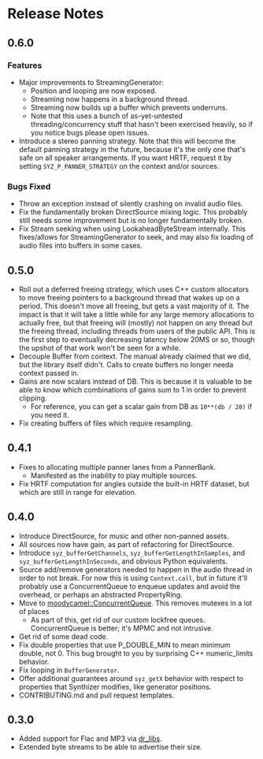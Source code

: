 # Release Notes

## 0.6.0

### Features

- Major improvements to StreamingGenerator:
  - Position and looping are now exposed.
  - Streaming now happens in a background thread.
  - Streaming now builds up a buffer which prevents underruns.
  - Note that this uses a bunch of as-yet-untested threading/concurrency stuff that hasn't been exercised heavily, so if you notice bugs
    please open issues.
- Introduce a stereo panning strategy. Note that this will become the default panning strategy 
  in the future, because it's the only one that's safe on all speaker arrangements.
  If you want HRTF, request it by setting `SYZ_P_PANNER_STRATEGY` on the context and/or sources.

### Bugs Fixed

- Throw an exception instead of silently crashing on invalid audio files.
- Fix the fundamentally broken DirectSource mixing logic. This probably still needs some improvement but is no longer fundamentally broken.
- Fix Stream seeking when using LookaheadByteStream internally. This fixes/allows for StreamingGenerator to seek,
  and may also fix  loading of audio files into buffers in some cases.
## 0.5.0

- Roll out a deferred freeing strategy, which uses C++ custom allocators to
  move freeing pointers to a background thread that wakes up on a period. This doesn't move all freeing, but gets a vast
  majority of it. The impact is that it will take a little while for any large memory allocations to actually free,
  but that freeing will (mostly) not happen on any thread but the freeing thread, including
  threads from users of the public API.  This is the first step to eventually decreasing
  latency below 20MS or so, though the upshot of that work won't be seen for a while.
- Decouple Buffer from context. The manual already claimed that we did, but the library itself didn't. Calls to create buffers
  no longer needa context passed in.
- Gains are now scalars instead of DB. This is because it is valuable to be able to know which combinations of gains sum to 1 in order to prevent clipping.
  - For reference, you can get a scalar gain from DB as `10**(db / 20)` if you need it.
- Fix creating buffers of files which require resampling.

## 0.4.1

- Fixes to allocating multiple panner lanes from a PannerBank.
  - Manifested as the inability to play multiple sources.
- Fix HRTF computation for angles outside the built-in HRTF dataset, but which are still in range for elevation.

## 0.4.0

- Introduce DirectSource, for music and other non-panned assets.
- All sources now have gain, as part of refactoring for DirectSource.
- Introduce `syz_bufferGetChannels`, `syz_bufferGetLengthInSamples`, and `syz_bufferGetLengthInSeconds`, and obvious Python equivalents.
- Source add/remove generators needed to happen in the audio thread in order to not break. For now this is using `Context.call`, but in future
  it'll probably use a ConcurrentQueue to enqueue updates and avoid the overhead, or perhaps an abstracted PropertyRing.
- Move to [moodycamel::ConcurrentQueue](https://github.com/cameron314/concurrentqueue). This removes mutexes in a lot of places
  - As part of this, get rid of our custom lockfree queues. ConcurrentQueue is better; it's MPMC and not intrusive.
- Get rid of some dead code.
- Fix double properties that use P_DOUBLE_MIN to mean minimum double, not 0. This bug brought to you by surprising C++ numeric_limits behavior.
- Fix looping in `BufferGenerator`.
- Offer additional guarantees around `syz_getX` behavior with respect to properties that Synthizer modifies, like generator positions.
- CONTRIBUTING.md and pull request templates.

## 0.3.0

- Added support for Flac and MP3 via [dr_libs](https://github.com/mackron/dr_libs).
- Extended byte streams to be able to advertise their size.
